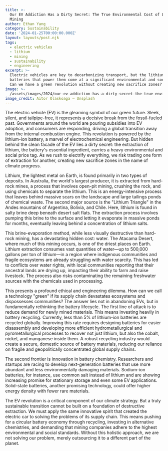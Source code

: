 ```yaml
---
title: >-
  Our EV Addiction Has a Dirty Secret: The True Environmental Cost of Lithium
  Mining
author: Ethan Yang
category: Sustainability
date: '2024-01-25T00:00:00.000Z'
layout: layouts/post.njk
tags:
  - electric vehicles
  - lithium
  - mining
  - sustainability
  - engineering
excerpt: >-
  Electric vehicles are key to decarbonizing transport, but the lithium-ion
  batteries that power them come at a significant environmental and social cost.
  Can we have a green revolution without creating new sacrifice zones?
image: >-
  /assets/images/2024/our-ev-addiction-has-a-dirty-secret-the-true-environmental-cost-of-lithium-mining.jpg
image_credit: Aitor Olaskoaga — Unsplash
---
```


The electric vehicle (EV) is the gleaming symbol of our green future. Sleek, silent, and tailpipe-free, it represents a decisive break from the fossil-fueled past. Governments around the world are pouring subsidies into EV adoption, and consumers are responding, driving a global transition away from the internal combustion engine. This revolution is powered by the lithium-ion battery, a marvel of electrochemical engineering. But hidden behind the clean facade of the EV lies a dirty secret: the extraction of lithium, the battery's essential ingredient, carries a heavy environmental and social price tag. As we rush to electrify everything, we risk trading one form of extraction for another, creating new sacrifice zones in the name of climate progress.

Lithium, the lightest metal on Earth, is found primarily in two types of deposits. In Australia, the world's largest producer, it is extracted from hard-rock mines, a process that involves open-pit mining, crushing the rock, and using chemicals to separate the lithium. This is an energy-intensive process that leaves behind massive scars on the landscape and large tailings ponds of chemical waste. The second major source is the "Lithium Triangle" in the Andes mountains of Argentina, Bolivia, and Chile. Here, lithium is found in salty brine deep beneath desert salt flats. The extraction process involves pumping this brine to the surface and letting it evaporate in massive ponds for months, eventually leaving behind a concentration of lithium salts.

This brine-evaporation method, while less visually destructive than hard-rock mining, has a devastating hidden cost: water. The Atacama Desert, where much of this mining occurs, is one of the driest places on Earth. Lithium extraction consumes vast quantities of water—up to 500,000 gallons per ton of lithium—in a region where indigenous communities and fragile ecosystems are already struggling with water scarcity. This has led to conflicts over water rights, with local communities reporting that their ancestral lands are drying up, impacting their ability to farm and raise livestock. The process also risks contaminating the remaining freshwater sources with the chemicals used in processing.

This presents a profound ethical and engineering dilemma. How can we call a technology "green" if its supply chain devastates ecosystems and dispossesses communities? The answer lies not in abandoning EVs, but in fundamentally rethinking the battery lifecycle. The first line of attack is to reduce demand for newly mined materials. This means investing heavily in battery recycling. Currently, less than 5% of lithium-ion batteries are recycled globally. Improving this rate requires designing batteries for easier disassembly and developing more efficient hydrometallurgical and pyrometallurgical processes to recover not just lithium, but also the cobalt, nickel, and manganese inside them. A robust recycling industry would create a secure, domestic source of battery materials, reducing our reliance on fragile and geopolitically concentrated global supply chains.

The second frontier is innovation in battery chemistry. Researchers and startups are racing to develop next-generation batteries that use more abundant and less environmentally damaging materials. Sodium-ion batteries, for instance, use common salt instead of lithium and are showing increasing promise for stationary storage and even some EV applications. Solid-state batteries, another promising technology, could offer higher energy density with fewer rare materials.

The EV revolution is a critical component of our climate strategy. But a truly sustainable transition cannot be built on a foundation of destructive extraction. We must apply the same innovative spirit that created the electric car to solving the problems of its supply chain. This means pushing for a circular battery economy through recycling, investing in alternative chemistries, and demanding that mining companies adhere to the highest environmental and social standards. Without this holistic approach, we are not solving our problem, merely outsourcing it to a different part of the planet.
